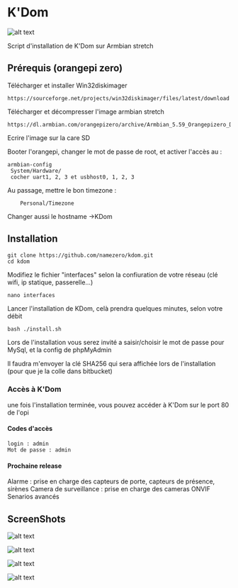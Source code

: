 # K'Dom
![alt text](https://raw.githubusercontent.com/namezero/kdom/master/images/kdom.png)

Script d'installation de K'Dom sur Armbian stretch
## Prérequis (orangepi zero)
Télécharger et installer Win32diskimager

```
https://sourceforge.net/projects/win32diskimager/files/latest/download
```
Télécharger et décompresser l'image armbian stretch

```
https://dl.armbian.com/orangepizero/archive/Armbian_5.59_Orangepizero_Debian_stretch_next_4.14.65.7z
```
Ecrire l'image sur la care SD

Booter l'orangepi, changer le mot de passe de root, et activer l'accès au :

```
armbian-config
 System/Hardware/
 cocher uart1, 2, 3 et usbhost0, 1, 2, 3
```
Au passage, mettre le bon timezone :

```
    Personal/Timezone
```
Changer aussi le hostname ->KDom

## Installation

```
git clone https://github.com/namezero/kdom.git
cd kdom
```
Modifiez le fichier "interfaces" selon la confiuration de votre réseau (clé wifi, ip statique, passerelle...)

```
nano interfaces
```
Lancer l'installation de KDom, celà prendra quelques minutes, selon votre débit
```
bash ./install.sh
```
Lors de l'installation vous serez invité a saisir/choisir le mot de passe pour MySql, et la config de phpMyAdmin

Il faudra m'envoyer la clé SHA256 qui sera affichée lors de l'installation (pour que je la colle dans bitbucket)

### Accès à K'Dom

une fois l'installation terminée, vous pouvez accéder à K'Dom sur le port 80 de l'opi

#### Codes d'accès
```
login : admin
Mot de passe : admin
```
#### Prochaine release

Alarme : prise en charge des capteurs de porte, capteurs de présence, sirènes
Camera de surveillance : prise en charge des cameras ONVIF
Senarios avancés

## ScreenShots

![alt text](https://raw.githubusercontent.com/namezero/kdom/master/images/Screenshot_1.png)


![alt text](https://raw.githubusercontent.com/namezero/kdom/master/images/Screenshot_2.png)


![alt text](https://raw.githubusercontent.com/namezero/kdom/master/images/Screenshot_3.png)


![alt text](https://raw.githubusercontent.com/namezero/kdom/master/images/Screenshot_4.png)